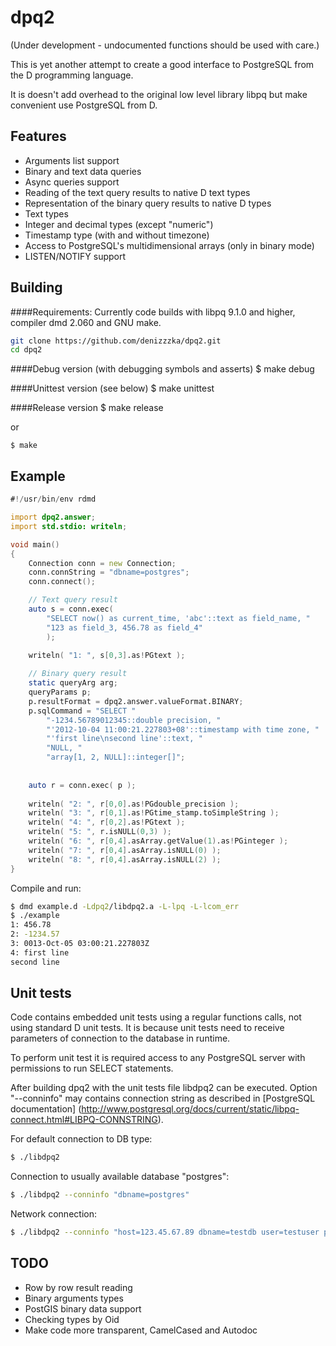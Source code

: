 dpq2
====

(Under development - undocumented functions should be used with care.)

This is yet another attempt to create a good interface to PostgreSQL from the 
D programming language.

It is doesn't add overhead to the original low level library libpq but
make convenient use PostgreSQL from D.

Features
--------

* Arguments list support
* Binary and text data queries
* Async queries support
* Reading of the text query results to native D text types
* Representation of the binary query results to native D types
 * Text types
 * Integer and decimal types (except "numeric")
 * Timestamp type (with and without timezone)
* Access to PostgreSQL's multidimensional arrays (only in binary mode)
* LISTEN/NOTIFY support

Building
--------

####Requirements:
Currently code builds with libpq 9.1.0 and higher, compiler dmd 2.060 and GNU make.
```sh
git clone https://github.com/denizzzka/dpq2.git
cd dpq2
```

####Debug version (with debugging symbols and asserts)
    $ make debug

####Unittest version (see below)
    $ make unittest

####Release version
    $ make release

or

    $ make

Example
-------

```D
#!/usr/bin/env rdmd

import dpq2.answer;
import std.stdio: writeln;

void main()
{
    Connection conn = new Connection;
    conn.connString = "dbname=postgres";
    conn.connect();

    // Text query result
    auto s = conn.exec(
        "SELECT now() as current_time, 'abc'::text as field_name, "
        "123 as field_3, 456.78 as field_4"
        );
        
    writeln( "1: ", s[0,3].as!PGtext );

    // Binary query result
    static queryArg arg;
    queryParams p;
    p.resultFormat = dpq2.answer.valueFormat.BINARY;
    p.sqlCommand = "SELECT "
        "-1234.56789012345::double precision, "
        "'2012-10-04 11:00:21.227803+08'::timestamp with time zone, "
        "'first line\nsecond line'::text, "
        "NULL, "
        "array[1, 2, NULL]::integer[]";
    
    
    auto r = conn.exec( p );    
 
    writeln( "2: ", r[0,0].as!PGdouble_precision );
    writeln( "3: ", r[0,1].as!PGtime_stamp.toSimpleString );
    writeln( "4: ", r[0,2].as!PGtext );
    writeln( "5: ", r.isNULL(0,3) );
    writeln( "6: ", r[0,4].asArray.getValue(1).as!PGinteger );
    writeln( "7: ", r[0,4].asArray.isNULL(0) );
    writeln( "8: ", r[0,4].asArray.isNULL(2) );
}
```
Compile and run:
```sh
$ dmd example.d -Ldpq2/libdpq2.a -L-lpq -L-lcom_err
$ ./example 
1: 456.78
2: -1234.57
3: 0013-Oct-05 03:00:21.227803Z
4: first line
second line
```

Unit tests
----------

Code contains embedded unit tests using a regular functions calls, not using
standard D unit tests. It is because unit tests need to receive parameters of
connection to the database in runtime.

To perform unit test it is required access to any PostgreSQL server with
permissions to run SELECT statements.

After building dpq2 with the unit tests file libdpq2 can be executed. Option "--conninfo"
may contains connection string as described in [PostgreSQL documentation]
(http://www.postgresql.org/docs/current/static/libpq-connect.html#LIBPQ-CONNSTRING).

For default connection to DB type:

```sh
$ ./libdpq2 
```
Connection to usually available database "postgres":
```sh
$ ./libdpq2 --conninfo "dbname=postgres"
```
Network connection:
```sh
$ ./libdpq2 --conninfo "host=123.45.67.89 dbname=testdb user=testuser password=123123"
```

TODO
----

* Row by row result reading
* Binary arguments types
* PostGIS binary data support
* Checking types by Oid
* Make code more transparent, CamelCased and Autodoc
